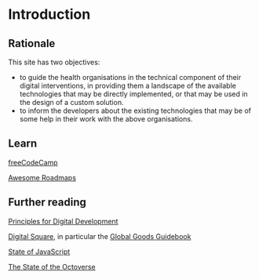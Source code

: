 # Introduction

## Rationale

This site has two objectives:

- to guide the health organisations in the technical component of their digital interventions, in providing them a landscape of the available technologies that may be directly implemented, or that may be used in the design of a custom solution.
- to inform the developers about the existing technologies that may be of some help in their work with the above organisations.

## Learn

[freeCodeCamp](https://www.freecodecamp.org/)

[Awesome Roadmaps](https://github.com/orsanawwad/awesome-roadmaps)

## Further reading

[Principles for Digital Development](https://digitalprinciples.org/)

[Digital Square](https://digitalsquare.org/), in particular the [Global Goods Guidebook](https://digitalsquare.org/resources/2019/9/13/global-goods-guidebook)

[State of JavaScript](https://stateofjs.com/)

[The State of the Octoverse](https://octoverse.github.com/)
